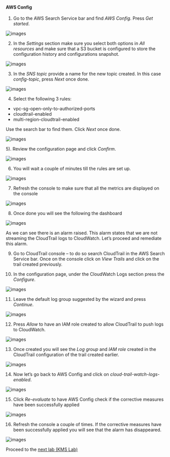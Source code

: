 #### AWS Config

1)  Go to the AWS Search Service bar and find *AWS Config*. Press *Get started*.

![images](images/1f913f3da05e7bddd31bbe4f2ae66eff.png)

2)  In the *Settings* section make sure you select both options in *All
    resources* and make sure that a S3 bucket is configured to store the
    configuration history and configurations snapshot.

![images](images/7b5b0af103e0179df544484801f14914.png)

3)  In the *SNS topic* provide a name for the new topic created. In this case
    *config-topic*, press *Next* once done.

![images](images/036c0dde57bac060954ae8fc4ff8c332.png)

4)  Select the following 3 rules:
* vpc-sg-open-only-to-authorized-ports
* cloudtrail-enabled 
* multi-region-cloudtrail-enabled

 Use the search bar to find them. Click
    *Next* once done.

![images](images/a6966fb42a24a42322f3a8f6b6fcef18.png)

5).  Review the configuration page and click *Confirm*.

![images](images/de37869ace958028cfeabed59551966a.png)

6)  You will wait a couple of minutes till the rules are set up.

![images](images/92c267b2f113ff4908ef3ef5cbdf0862.png)

7)  Refresh the console to make sure that all the metrics are displayed on the
    console

![images](images/b7f2e48c1c44f5f73eb79f7c7000a658.png)

8)  Once done you will see the following the dashboard

![images](images/7d7b49f223c61764d8af1d1a00f597cb.png)

As we can see there is an alarm raised. This alarm states that we are not
streaming the CloudTrail logs to CloudWatch. Let’s proceed and remediate this
alarm.

9)  Go to CloudTrail console – to do so search CloudTrail in the AWS Search
    Service bar. Once on the console click on *View Trails* and click on the
    trail created previously.

10)  In the configuration page, under the CloudWatch Logs section press the
    *Configure*.

![images](images/6ca4ad538d4c9721fa5ee1deaf09ea43.png)

11)  Leave the default log group suggested by the wizard and press *Continue*.

![images](images/a857e16c7e873ae562fe0e594698d396.png)

12)  Press *Allow* to have an IAM role created to allow CloudTrail to push logs
    to CloudWatch.

![images](images/28cbbb799d10a2c90b2d82e1aa524aad.png)

13)  Once created you will see the *Log group* and *IAM role* created in the
    CloudTrail configuration of the trail created earlier.

![images](images/351dc23980958dc249d36d40ee4301e0.png)

14)  Now let’s go back to AWS Config and click on
    *cloud-trail-watch-logs-enabled*.

![images](images/b2f084545b9dd8d85b38518c78ee719b.png)

15)  Click *Re-evaluate* to have AWS Config check if the corrective measures have
    been successfully applied

![images](images/6135dc8f7b6170dd7e52af1695b18071.png)

16)  Refresh the console a couple of times. If the corrective measures have been
    successfully applied you will see that the alarm has disappeared.

![images](images/abe46a92e787db537b7921389463db05.png)

Proceed to the [next lab (KMS Lab)](../04-KMS-Lab/README.md)
